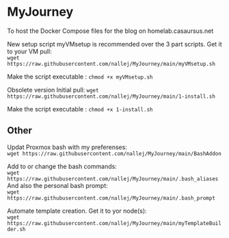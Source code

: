 # MyJourney
To host the Docker Compose files for the blog on homelab.casaursus.net 

New setup script myVMsetup is recommended over the 3 part scripts.
Get it to your VM pull: <br>`wget https://raw.githubusercontent.com/nallej/MyJourney/main/myVMsetup.sh`

Make the script executable : `chmod +x myVMsetup.sh`

Obsolete version
Initial pull: `wget https://raw.githubusercontent.com/nallej/MyJourney/main/1-install.sh`

Make the script executable : `chmod +x 1-install.sh`

## Other

Updat Proxmox bash with my preferenses:<br>`wget https://raw.githubusercontent.com/nallej/MyJourney/main/BashAddon`<br> 

Add to or change the bash commands:<br>`wget https://raw.githubusercontent.com/nallej/MyJourney/main/.bash_aliases`<br>
And also the personal bash prompt:<br>`wget https://raw.githubusercontent.com/nallej/MyJourney/main/.bash_prompt`


Automate template creation. Get it to yor node(s):<br>`wget https://raw.githubusercontent.com/nallej/MyJourney/main/myTemplateBuilder.sh`

